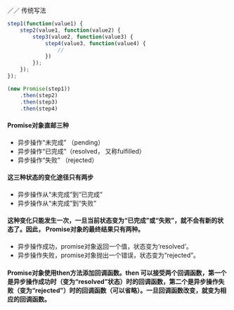 ／／ 传统写法
```javascript
step1(function(value1) {
    step2(value1, function(value2) {
        step3(value2, function(value3) {
            step4(value3, function(value4) {
                //
            })
        });
    });
});
```

```javascript
(new Promise(step1))
    .then(step2)
    .then(step3)
    .then(step4)
```

#### Promise对象直邮三种

* 异步操作“未完成” （pending）
* 异步操作“已完成”（resolved， 又称fulfilled）
* 异步操作“失败” （rejected）

#### 这三种状态的变化途径只有两步

* 异步操作从“未完成”到“已完成”
* 异步操作从“未完成”到“失败”

#### 这种变化只能发生一次，一旦当前状态变为“已完成”或“失败”，就不会有新的状态了。因此， Promise对象的最终结果只有两种。

* 异步操作成功，promise对象返回一个值，状态变为‘resolved’。
* 异步操作失败，promise对象抛出一个错误，状态变为“rejected”。

#### Promise对象使用then方法添加回调函数。then 可以接受两个回调函数，第一个是异步操作成功时（变为“resolved”状态）时的回调函数，第二个是异步操作失败（变为“rejected”）时的回调函数（可以省略）。一旦回调函数改变，就变为相应的回调函数。